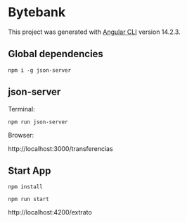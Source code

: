 # Bytebank

This project was generated with [Angular CLI](https://github.com/angular/angular-cli) version 14.2.3.

## Global dependencies

`npm i -g json-server`

## json-server
Terminal:

`npm run json-server`

Browser:

http://localhost:3000/transferencias

## Start App

`npm install`

`npm run start`

http://localhost:4200/extrato
